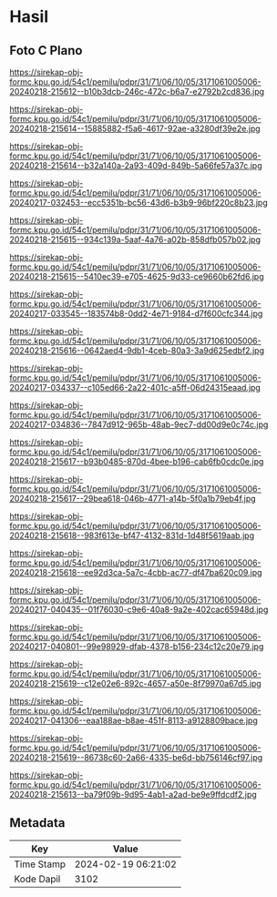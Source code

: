 # Hasil

## Foto C Plano

https://sirekap-obj-formc.kpu.go.id/54c1/pemilu/pdpr/31/71/06/10/05/3171061005006-20240218-215612--b10b3dcb-246c-472c-b6a7-e2792b2cd836.jpg

https://sirekap-obj-formc.kpu.go.id/54c1/pemilu/pdpr/31/71/06/10/05/3171061005006-20240218-215614--15885882-f5a6-4617-92ae-a3280df39e2e.jpg

https://sirekap-obj-formc.kpu.go.id/54c1/pemilu/pdpr/31/71/06/10/05/3171061005006-20240218-215614--b32a140a-2a93-409d-849b-5a66fe57a37c.jpg

https://sirekap-obj-formc.kpu.go.id/54c1/pemilu/pdpr/31/71/06/10/05/3171061005006-20240217-032453--ecc5351b-bc56-43d6-b3b9-96bf220c8b23.jpg

https://sirekap-obj-formc.kpu.go.id/54c1/pemilu/pdpr/31/71/06/10/05/3171061005006-20240218-215615--934c139a-5aaf-4a76-a02b-858dfb057b02.jpg

https://sirekap-obj-formc.kpu.go.id/54c1/pemilu/pdpr/31/71/06/10/05/3171061005006-20240218-215615--5410ec39-e705-4625-9d33-ce9660b62fd6.jpg

https://sirekap-obj-formc.kpu.go.id/54c1/pemilu/pdpr/31/71/06/10/05/3171061005006-20240217-033545--183574b8-0dd2-4e71-9184-d7f600cfc344.jpg

https://sirekap-obj-formc.kpu.go.id/54c1/pemilu/pdpr/31/71/06/10/05/3171061005006-20240218-215616--0642aed4-9db1-4ceb-80a3-3a9d625edbf2.jpg

https://sirekap-obj-formc.kpu.go.id/54c1/pemilu/pdpr/31/71/06/10/05/3171061005006-20240217-034337--c105ed66-2a22-401c-a5ff-06d24315eaad.jpg

https://sirekap-obj-formc.kpu.go.id/54c1/pemilu/pdpr/31/71/06/10/05/3171061005006-20240217-034836--7847d912-965b-48ab-9ec7-dd00d9e0c74c.jpg

https://sirekap-obj-formc.kpu.go.id/54c1/pemilu/pdpr/31/71/06/10/05/3171061005006-20240218-215617--b93b0485-870d-4bee-b196-cab6fb0cdc0e.jpg

https://sirekap-obj-formc.kpu.go.id/54c1/pemilu/pdpr/31/71/06/10/05/3171061005006-20240218-215617--29bea618-046b-4771-a14b-5f0a1b79eb4f.jpg

https://sirekap-obj-formc.kpu.go.id/54c1/pemilu/pdpr/31/71/06/10/05/3171061005006-20240218-215618--983f613e-bf47-4132-831d-1d48f5619aab.jpg

https://sirekap-obj-formc.kpu.go.id/54c1/pemilu/pdpr/31/71/06/10/05/3171061005006-20240218-215618--ee92d3ca-5a7c-4cbb-ac77-df47ba620c09.jpg

https://sirekap-obj-formc.kpu.go.id/54c1/pemilu/pdpr/31/71/06/10/05/3171061005006-20240217-040435--01f76030-c9e6-40a8-9a2e-402cac65948d.jpg

https://sirekap-obj-formc.kpu.go.id/54c1/pemilu/pdpr/31/71/06/10/05/3171061005006-20240217-040801--99e98929-dfab-4378-b156-234c12c20e79.jpg

https://sirekap-obj-formc.kpu.go.id/54c1/pemilu/pdpr/31/71/06/10/05/3171061005006-20240218-215619--c12e02e6-892c-4657-a50e-8f79970a67d5.jpg

https://sirekap-obj-formc.kpu.go.id/54c1/pemilu/pdpr/31/71/06/10/05/3171061005006-20240217-041306--eaa188ae-b8ae-451f-8113-a9128809bace.jpg

https://sirekap-obj-formc.kpu.go.id/54c1/pemilu/pdpr/31/71/06/10/05/3171061005006-20240218-215619--86738c60-2a66-4335-be6d-bb756146cf97.jpg

https://sirekap-obj-formc.kpu.go.id/54c1/pemilu/pdpr/31/71/06/10/05/3171061005006-20240218-215613--ba79f09b-9d95-4ab1-a2ad-be9e9ffdcdf2.jpg


## Metadata

| Key        | Value               |
| ---------- | ------------------- |
| Time Stamp | 2024-02-19 06:21:02 |
| Kode Dapil | 3102                |



